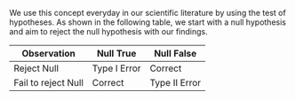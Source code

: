 We use this concept everyday in our scientific literature by using the test of hypotheses. As shown in the following table, we start with a null hypothesis and aim to reject the null hypothesis with our findings. 

| Observation         | Null True       |Null False|
|---------------------|-----------      |----------|
| Reject Null         | Type I Error    | Correct     |
| Fail to reject Null | Correct         | Type II Error|